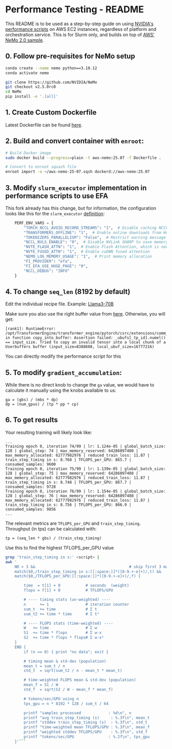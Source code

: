 # Performance Testing - README

This README is to be used as a step-by-step guide on using [NVIDIA's performance scripts](https://github.com/NVIDIA/NeMo/tree/main/scripts/performance) on AWS EC2 instances, regardless of platform and orchestration service. This is for Slurm only, and builds on top of [AWS' NeMo 2.0 sample](https://github.com/aws-samples/awsome-distributed-training/tree/main/3.test_cases/megatron/nemo/slurm).

## 0. Follow pre-requisites for NeMo setup
```bash
conda create --name nemo python==3.10.12
conda activate nemo

git clone https://github.com/NVIDIA/NeMo
git checkout v2.5.0rc0
cd NeMo
pip install -e '.[all]'
```

## 1. Create Custom Dockerfile
Latest Dockerfile can be found [here](https://github.com/aws-samples/awsome-distributed-training/blob/main/3.test_cases/megatron/nemo/Dockerfile).

## 2. Build and convert container with `enroot`:
```bash
# Build Docker image
sudo docker build --progress=plain -t aws-nemo:25.07 -f Dockerfile .

# Convert to enroot squash file
enroot import -o ~/aws-nemo-25-07.sqsh dockerd://aws-nemo:25.07
```

## 3. Modify `slurm_executor` implementation in performance scripts to use EFA
This fork already has this change, but for information, the configuration looks like this for the `slurm_executor` [definition](https://github.com/amanshanbhag/NeMo-AWS/blob/main/scripts/performance/executors.py):
```python
    PERF_ENV_VARS = {
        "TORCH_NCCL_AVOID_RECORD_STREAMS": "1",  # Disable caching NCCL communication buffer memory
        "TRANSFORMERS_OFFLINE": "1",  # Enable online downloads from HuggingFace
        "TOKENIZERS_PARALLELISM": "False",  # Restrict warning message prints
        "NCCL_NVLS_ENABLE": "0",  # Disable NVLink SHARP to save memory
        "NVTE_FLASH_ATTN": "1",  # Enable Flash Attention, which is needed to enable cuDNN fused attention
        "NVTE_FUSED_ATTN": "1",  # Enable cuDNN fused attention
        "NEMO_LOG_MEMORY_USAGE": "1",  # Print memory allocation
        "FI_PROVIDER": "efa",
        "FI_EFA_USE_HUGE_PAGE": "0",
        "NCCL_DEBUG": "INFO"
    }
```

## 4. To change `seq_len` (8192 by default)
Edit the individual recipe file. Example: [Llama3-70B](https://github.com/amanshanbhag/NeMo-AWS/blob/067d83c9b2da632df2b12a562b7f19854eb3b20b/nemo/collections/llm/recipes/llama3_70b.py#L192)

Make sure you also use the right buffer value from [here](https://github.com/amanshanbhag/NeMo-AWS/blob/main/nemo/collections/llm/recipes/tp_overlap_configs/userbuffers.py). Otherwise, you will get:
```
[rank1]: RuntimeError: /opt/TransformerEngine/transformer_engine/pytorch/csrc/extensions/comm_gemm_overlap.cpp:261 in function copy_into_buffer: Assertion failed: _ubufs[_tp_id].numel() == input_size. Tried to copy an invalid tensor into a local chunk of a Userbuffers buffer (input_size=8388608, local_ubuf_size=16777216)
```
You can directly modify the performance script for this  

## 5. To modify `gradient_accumulation`:
While there is no direct knob to change the `ga` value, we would have to calculate it manually using the knobs available to us:
```
ga = (gbs) / (mbs * dp)
dp = (num_gpus) / (tp * pp * cp)
```

## 6. To get results
Your resulting training will likely look like:
```
...
Training epoch 0, iteration 74/99 | lr: 1.124e-05 | global_batch_size: 128 | global_step: 74 | max_memory_reserved: 64286097408 | max_memory_allocated: 62777982976 | reduced_train_loss: 11.87 | train_step_timing in s: 8.768 | TFLOPS_per_GPU: 865.7 | consumed_samples: 9600
Training epoch 0, iteration 75/99 | lr: 1.139e-05 | global_batch_size: 128 | global_step: 75 | max_memory_reserved: 64286097408 | max_memory_allocated: 62777982976 | reduced_train_loss: 11.87 | train_step_timing in s: 8.748 | TFLOPS_per_GPU: 867.7 | consumed_samples: 9728
Training epoch 0, iteration 76/99 | lr: 1.154e-05 | global_batch_size: 128 | global_step: 76 | max_memory_reserved: 64286097408 | max_memory_allocated: 62777982976 | reduced_train_loss: 11.87 | train_step_timing in s: 8.756 | TFLOPS_per_GPU: 866.9 | consumed_samples: 9856
...
```

The relevant metrics are `TFLOPS_per_GPU` and `train_step_timing`.
Throughput (in tps) can be calculated with:
```
tp = (seq_len * gbs) / (train_step_timing)
```

Use this to find the highest TFLOPS_per_GPU value
```bash
grep 'train_step_timing in s:' <script> |
awk '
    NR > 3 &&                                         # skip first 3 matches
    match($0,/train_step_timing in s:[[:space:]]*([0-9.+-e]+)/,t) &&
    match($0,/TFLOPS_per_GPU:[[:space:]]*([0-9.+-e]+)/,f) {

        time  = t[1] + 0           # seconds  (weight)
        flops = f[1] + 0           # TFLOPS/GPU

        # ---- timing stats (un-weighted) ----
        n      += 1                # iteration counter
        sum_t  += time             # Σ t
        sum_t2 += time * time      # Σ t²

        # ---- FLOPS stats (time-weighted) ----
        W   += time                # Σ w
        S1  += time * flops        # Σ w·x
        S2  += time * flops * flops# Σ w·x²
    }
    END {
        if (n == 0) { print "no data"; exit }

        # timing mean & std-dev (population)
        mean_t = sum_t / n
        std_t  = sqrt(sum_t2 / n - mean_t * mean_t)

        # time-weighted FLOPS mean & std-dev (population)
        mean_f = S1 / W
        std_f  = sqrt(S2 / W - mean_f * mean_f)

        # tokens/sec/GPU using n
        tps_gpu = n * 8192 * 128 / sum_t / 64

        printf "samples processed            : %d\n", n
        printf "avg train_step_timing (s)     : %.3f\n", mean_t
        printf "stddev train_step_timing (s)  : %.3f\n", std_t
        printf "time-weighted mean TFLOPS/GPU : %.3f\n", mean_f
        printf "weighted stddev TFLOPS/GPU    : %.3f\n", std_f
        printf "tokens/sec/GPU               : %.2f\n", tps_gpu
    }'```
